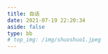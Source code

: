 ```yaml
---
title: 自话
date: 2021-07-19 22:20:34
aside: false
type: bb
# top_img: /img/shuoshuo1.jpeg
---
```

<!-- <script type="text/javascript" src="https://unpkg.com/artitalk"></script> -->
<!-- <div id="artitalk_main">
    我真是烦死了
    真的很烦
</div> -->

<!-- <script>

    
setTimeout(() => {
    new Artitalk({
      appId: '9LI1zJFsYHMdwbGqXhgxe34y-MdYXbMMI',
      appKey: 'N1e7NRgYoS6kUyJFGTqfVKf4',
})
},2000)
</script> -->

<!-- <div id='speak'></speak>
<script type="text/javascript" src="https://cdn.jsdelivr.net/npm/nanshen/js/blog/bb/ispeak-bber.min.js" charset="utf-8" ></script>

<script>
ispeakBber
    .init({
      el: '#speak', // 容器选择器
      name: '北城韩雨 🦄', // 显示的昵称
      envId: 'twikoo-4gkyxol6e825079a', // 环境id
      region: 'ap-shanghai', // 腾讯云地址，默认为上海
      limit: 10, // 每次加载的条数，默认为5
      avatar: 'https://gimg2.baidu.com/image_search/src=http%3A%2F%2Fc-ssl.duitang.com%2Fuploads%2Fitem%2F201912%2F22%2F20191222221347_jovcq.thumb.400_0.png&refer=http%3A%2F%2Fc-ssl.duitang.com&app=2002&size=f9999,10000&q=a80&n=0&g=0n&fmt=jpeg?sec=1629857172&t=e9d31341161fa35e23738f73ec193b7d', // 头像地址
      fromColor:'rgb(245, 150, 170)', // 下方标签背景颜色 默认 rgb(245, 150, 170)
      loadingImg: 'https://7.dusays.com/2021/03/04/d2d5e983e2961.gif', // 自定义loading的图片，示例值为默认值
      dbName:'talks' // 数据的名称，默认talks，避免有人的命名不是这个，所以加入此配置字段。
    })
    .then(function() {
      // 哔哔加载完成后的回调函数，你可以写你自己的功能
      console.log('哔哔 加载完成')
    })
</script>  -->

